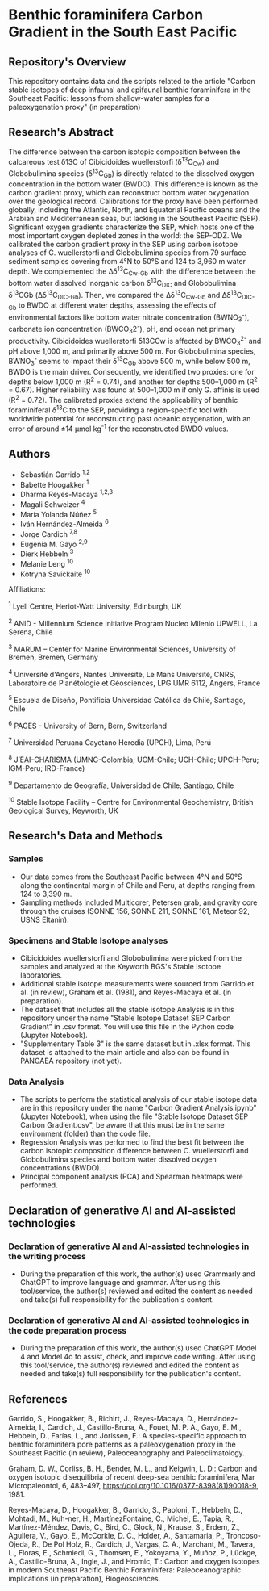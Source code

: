 # Benthic foraminifera Carbon Gradient in the South East Pacific

## Repository's Overview

This repository contains data and the scripts related to the article "Carbon stable isotopes of deep infaunal and epifaunal benthic foraminifera in the Southeast Pacific: lessons from shallow-water samples for a paleoxygenation proxy" (in preparation)

## Research's Abstract

The difference between the carbon isotopic composition between the calcareous test δ13C of Cibicidoides wuellerstorfi (δ<sup>13</sup>C<sub>Cw</sub>) and Globobulimina species (δ<sup>13</sup>C<sub>Gb</sub>) is directly related to the dissolved oxygen concentration in the bottom water (BWDO). This difference is known as the carbon gradient proxy, which can reconstruct bottom water oxygenation over the geological record. Calibrations for the proxy have been performed globally, including the Atlantic, North, and Equatorial Pacific oceans and the Arabian and Mediterranean seas, but lacking in the Southeast Pacific (SEP). Significant oxygen gradients characterize the SEP, which hosts one of the most important oxygen depleted zones in the world: the SEP-ODZ. We calibrated the carbon gradient proxy in the SEP using carbon isotope analyses of C. wuellerstorfi and Globobulimina species from 79 surface sediment samples covering from 4°N to 50°S and 124 to 3,960 m water depth. We complemented the Δδ<sup>13</sup>C<sub>Cw-Gb</sub> with the difference between the bottom water dissolved inorganic carbon δ<sup>13</sup>C<sub>DIC</sub> and Globobulimina δ<sup>13</sup>CGb (Δδ<sup>13</sup>C<sub>DIC-Gb</sub>). Then, we compared the Δδ<sup>13</sup>C<sub>Cw-Gb</sub> and Δδ<sup>13</sup>C<sub>DIC-Gb</sub> to BWDO at different water depths, assessing the effects of environmental factors like bottom water nitrate concentration (BWNO<sub>3</sub><sup>-</sup>), carbonate ion concentration (BWCO<sub>3</sub>2<sup>-</sup>), pH, and ocean net primary productivity. Cibicidoides wuellerstorfi δ13CCw is affected by BWCO<sub>3</sub><sup>2-</sup> and pH above 1,000 m, and primarily above 500 m. For Globobulimina species, BWNO<sub>3</sub><sup>-</sup> seems to impact their δ<sup>13</sup>C<sub>Gb</sub> above 500 m, while below 500 m, BWDO is the main driver. Consequently, we identified two proxies: one for depths below 1,000 m (R<sup>2</sup> = 0.74), and another for depths 500–1,000 m (R<sup>2</sup> = 0.67). Higher reliability was found at 500–1,000 m if only G. affinis is used (R<sup>2</sup> = 0.72). The calibrated proxies extend the applicability of benthic foraminiferal δ<sup>13</sup>C to the SEP, providing a region-specific tool with worldwide potential for reconstructing past oceanic oxygenation, with an error of around ±14 µmol kg<sup>-1</sup> for the reconstructed BWDO values.

## Authors

- Sebastián Garrido <sup>1,2</sup>
- Babette Hoogakker <sup>1</sup>
- Dharma Reyes-Macaya <sup>1,2,3</sup>
- Magali Schweizer <sup>4</sup>
- María Yolanda Núñez <sup>5</sup>
- Iván Hernández-Almeida <sup>6</sup>
- Jorge Cardich <sup>7,8</sup>
- Eugenia M. Gayo <sup>2,9</sup>
- Dierk Hebbeln <sup>3</sup>
- Melanie Leng <sup>10</sup>
- Kotryna Savickaite <sup>10</sup>

Affiliations:

<sup>1</sup> Lyell Centre, Heriot-Watt University, Edinburgh, UK

<sup>2</sup> ANID - Millennium Science Initiative Program Nucleo Milenio UPWELL, La Serena, Chile

<sup>3</sup> MARUM – Center for Marine Environmental Sciences, University of Bremen, Bremen, Germany

<sup>4</sup> Université d'Angers, Nantes Université, Le Mans Université, CNRS, Laboratoire de Planétologie et Géosciences, LPG UMR 6112, Angers, France 

<sup>5</sup> Escuela de Diseño, Pontificia Universidad Católica de Chile, Santiago, Chile

<sup>6</sup> PAGES - University of Bern, Bern, Switzerland

<sup>7</sup> Universidad Peruana Cayetano Heredia (UPCH), Lima, Perú

<sup>8</sup> J’EAI-CHARISMA (UMNG-Colombia; UCM-Chile; UCH-Chile; UPCH-Peru; IGM-Peru; IRD-France)

<sup>9</sup> Departamento de Geografía, Universidad de Chile, Santiago, Chile

<sup>10</sup> Stable Isotope Facility – Centre for Environmental Geochemistry, British Geological Survey, Keyworth, UK


## Research's Data and Methods

### Samples
- Our data comes from the Southeast Pacific between 4°N and 50°S along the continental margin of Chile and Peru, at depths ranging from 124 to 3,390 m. 
- Sampling methods included Multicorer, Petersen grab, and gravity core through the cruises (SONNE 156, SONNE 211, SONNE 161, Meteor 92, USNS Eltanin).

### Specimens and Stable Isotope analyses
- Cibicidoides wuellerstorfi and Globobulimina were picked from the samples and analyzed at the Keyworth BGS's Stable Isotope laboratories.
- Additional stable isotope measurements were sourced from Garrido et al. (in review), Graham et al. (1981), and Reyes-Macaya et al. (in preparation).
- The dataset that includes all the stable isotope Analysis is in this repository under the name "Stable Isotope Dataset SEP Carbon Gradient" in .csv format. You will use this file in the Python code (Jupyter Notebook).
- "Supplementary Table 3" is the same dataset but in .xlsx format. This dataset is attached to the main article and also can be found in PANGAEA repository (not yet).

### Data Analysis
- The scripts to perform the statistical analysis of our stable isotope data are in this repository under the name "Carbon Gradient Analysis.ipynb" (Jupyter Notebook), when using the file "Stable Isotope Dataset SEP Carbon Gradient.csv", be aware that this must be in the same environment (folder) than the code file. 
- Regression Analysis was performed to find the best fit between the carbon isotopic composition difference between C. wuellerstorfi and Globobulimina species and bottom water dissolved oxygen concentrations (BWDO).
- Principal component analysis (PCA) and Spearman heatmaps were performed.  

## Declaration of generative AI and AI-assisted technologies 

### Declaration of generative AI and AI-assisted technologies in the writing process
- During the preparation of this work, the author(s) used Grammarly and ChatGPT to improve language and grammar. After using this tool/service, the author(s) reviewed and edited the content as needed and take(s) full responsibility for the publication's content.  
### Declaration of generative AI and AI-assisted technologies in the code preparation process
- During the preparation of this work, the author(s) used ChatGPT Model 4 and Model 4o to assist, check, and improve code writing. After using this tool/service, the author(s) reviewed and edited the content as needed and take(s) full responsibility for the publication's content.
## References

Garrido, S., Hoogakker, B., Richirt, J., Reyes-Macaya, D., Hernández-Almeida, I., Cardich, J., Castillo-Bruna, A., Fouet, M. P. A., Gayo, E. M., Hebbeln, D., Farías, L., and Jorissen, F.: A species-specific approach to benthic foraminifera pore patterns as a paleoxygenation proxy in the Southeast Pacific (in review), Paleoceanography and Paleoclimatology.

Graham, D. W., Corliss, B. H., Bender, M. L., and Keigwin, L. D.: Carbon and oxygen isotopic disequilibria of recent deep-sea benthic foraminifera, Mar Micropaleontol, 6, 483–497, https://doi.org/10.1016/0377-8398(81)90018-9, 1981.

Reyes-Macaya, D., Hoogakker, B., Garrido, S., Paoloni, T., Hebbeln, D., Mohtadi, M., Kuh-ner, H., MartínezFontaine, C., Michel, E., Tapia, R., Martínez-Méndez, Davis, C., Bird, C., Glock, N., Krause, S., Erdem, Z., Aguilera, V., Gayo, E., McCorkle, D. C., Holder, A., Santamaria, P., Troncoso-Ojeda, R., De Pol Holz, R., Cardich, J., Vargas, C. A., Marchant, M., Tavera, L., Floras, E., Schmiedl, G., Thomsen, E., Yokoyama, Y., Muñoz, P., Lückge, A., Castillo-Bruna, A., Ingle, J., and Hromic, T.: Carbon and oxygen isotopes in modern Southeast Pacific Benthic Foraminifera: Paleoceanographic implications (in preparation), Biogeosciences.
